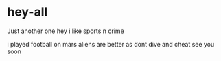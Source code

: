 # hey-all
Just another one
hey i like sports n crime 

i played football on mars aliens are better as dont dive and cheat
see you soon
